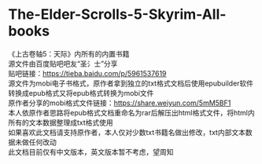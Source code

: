 # The-Elder-Scrolls-5-Skyrim-All-books
《上古卷轴5：天际》内所有的内置书籍<br>
源文件由百度贴吧吧友“圣氵士”分享<br>
贴吧链接：https://tieba.baidu.com/p/5961537619<br>
源文件为mobi电子书格式，原作者拿到独立的txt格式文档后使用epubuilder软件转换成epub格式又将epub格式转换为mobi文件<br>
原作者分享的mobi格式文件链接：https://share.weiyun.com/5mM5BF1<br>
本人依原作者思路将epub格式文档重命名为rar后解压出html格式文件，将html内所有的文本数据整理成txt格式使用<br>
如果喜欢此文档请支持原作者，本人仅对少数txt书籍名做出修改，txt内部文本数据未做任何改动<br>
此文档目前仅有中文版本，英文版本暂不考虑，望周知<br>
